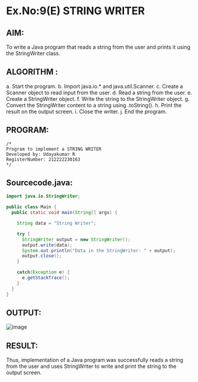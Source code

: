# Ex.No:9(E) STRING WRITER

## AIM:
To write a Java program that reads a string from the user and prints it using the StringWriter class.
## ALGORITHM :

a.	Start the program.
b.	Import java.io.* and java.util.Scanner.
c.	Create a Scanner object to read input from the user.
d.	Read a string from the user.
e.	Create a StringWriter object.
f.	Write the string to the StringWriter object.
g.	Convert the StringWriter content to a string using .toString().
h.	Print the result on the output screen.
i.	Close the writer.
j.	End the program.


## PROGRAM:
 ```
/*
Program to implement a STRING WRITER
Developed by: Udayakumar R
RegisterNumber: 212222230163
*/
```

## Sourcecode.java:
```java
import java.io.StringWriter;

public class Main {
  public static void main(String[] args) {

    String data = "String Writer";

    try {
      StringWriter output = new StringWriter();
      output.write(data);
      System.out.println("Data in the StringWriter: " + output);
      output.close();
    }

    catch(Exception e) {
      e.getStackTrace();
    }
  }
}
```

## OUTPUT:

![image](https://github.com/user-attachments/assets/91e15a0b-ae43-4532-9754-cce807af2c07)


## RESULT:
Thus, implementation of  a Java program was successfully reads a string from the user and uses StringWriter to write and print the string to the output screen.

